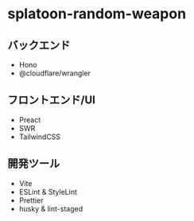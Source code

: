 # splatoon-random-weapon

## バックエンド 
- Hono 
- ​@cloudflare/wrangler 

## フロントエンド/UI 
- ​Preact​ 
- ​SWR​ 
- ​TailwindCSS​ 

## 開発ツール 
- Vite​ 
- ​ESLint & StyleLint 
- ​Prettier 
- ​husky & lint-staged 
